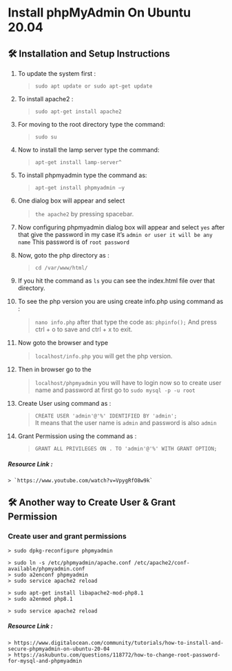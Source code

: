 # Install phpMyAdmin On Ubuntu 20.04

## 🛠 Installation and Setup Instructions

1. To update the system first : 
    > `sudo apt update or sudo apt-get update`

2. To install apache2 : 
    > `sudo apt-get install apache2`

3. For moving to the root directory type the command: 
    > `sudo su`

4. Now to install the lamp server type the command: 
    > `apt-get install lamp-server^`
    
5. To install phpmyadmin type the command as: 
    > `apt-get install phpmyadmin –y`

6. One dialog box will appear and select 
    > `the apache2` by pressing spacebar.

7. Now configuring phpmyadmin dialog box will appear and select `yes` after that give the password in my case it’s  `admin or user it will be any name` This password is of `root password`

8. Now, goto the php directory as : 
    > `cd /var/www/html/`

9. If you hit the command as `ls` you can see the index.html file over that directory.

10. To see the php version you are using create info.php using command as : 
    > `nano info.php` 
after that type the code as: 
    > `phpinfo();` 
And press ctrl + o to save and ctrl + x to exit.

11. Now goto the browser and type 
    > `localhost/info.php` 
 you will get the php version.

12. Then in browser go to the 
    > `localhost/phpmyadmin` 
you will have to login now so to create user name and password at first go to 
    > `sudo mysql -p -u root`

13. Create User using command as : 
    > `CREATE USER 'admin'@'%' IDENTIFIED BY 'admin';`  
It means that the user name is `admin` and password is also `admin`

14. Grant Permission using the command as : 
    > `GRANT ALL PRIVILEGES ON . TO 'admin'@'%' WITH GRANT OPTION;`

##### Resource Link : 
    > `https://www.youtube.com/watch?v=VpygRfO8w9k`


## 🛠 Another way to Create User & Grant Permission

### Create user and grant permissions

    > sudo dpkg-reconfigure phpmyadmin

    > sudo ln -s /etc/phpmyadmin/apache.conf /etc/apache2/conf-available/phpmyadmin.conf
    > sudo a2enconf phpmyadmin
    > sudo service apache2 reload

    > sudo apt-get install libapache2-mod-php8.1
    > sudo a2enmod php8.1

    > sudo service apache2 reload

##### Resource Link : 
    > https://www.digitalocean.com/community/tutorials/how-to-install-and-secure-phpmyadmin-on-ubuntu-20-04
    > https://askubuntu.com/questions/118772/how-to-change-root-password-for-mysql-and-phpmyadmin
